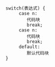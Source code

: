 


```angular2html

switch(表达式) {
     case n:
        代码块
        break;
     case n:
        代码块
        break;
     default:
        默认代码块
} 

```



